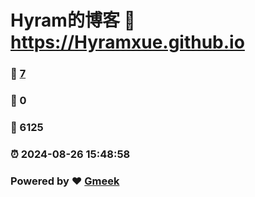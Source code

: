 # Hyram的博客 :link: https://Hyramxue.github.io 
### :page_facing_up: [7](https://Hyramxue.github.io/tag.html) 
### :speech_balloon: 0 
### :hibiscus: 6125 
### :alarm_clock: 2024-08-26 15:48:58 
### Powered by :heart: [Gmeek](https://github.com/Meekdai/Gmeek)
